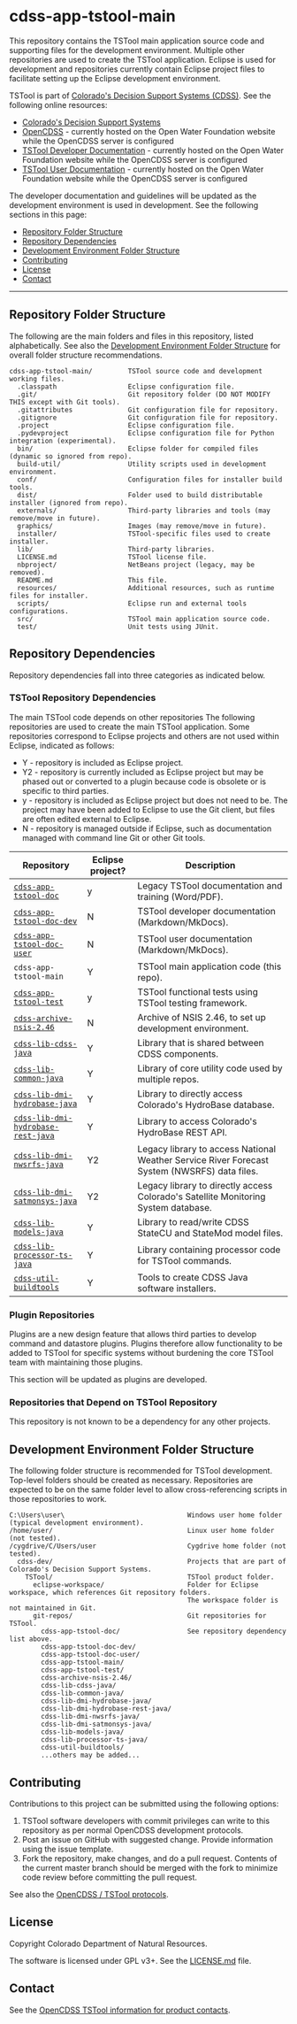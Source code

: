 # cdss-app-tstool-main #

This repository contains the TSTool main application source code and supporting files for the development environment.
Multiple other repositories are used to create the TSTool application.
Eclipse is used for development and repositories currently contain Eclipse project files to facilitate
setting up the Eclipse development environment.

TSTool is part of
[Colorado's Decision Support Systems (CDSS)](https://www.colorado.gov/cdss).
See the following online resources:

* [Colorado's Decision Support Systems](https://www.colorado.gov/cdss)
* [OpenCDSS](http://learn.openwaterfoundation.org/cdss-emod-dev/) - currently
hosted on the Open Water Foundation website while the OpenCDSS server is configured
* [TSTool Developer Documentation](http://learn.openwaterfoundation.org/cdss-app-tstool-doc-dev/) - currently
hosted on the Open Water Foundation website while the OpenCDSS server is configured
* [TSTool User Documentation](http://learn.openwaterfoundation.org/cdss-app-tstool-doc-user/) - currently
hosted on the Open Water Foundation website while the OpenCDSS server is configured

The developer documentation and guidelines will be updated as the development environment is used in development.  See the following sections in this page:

* [Repository Folder Structure](#repository-folder-structure)
* [Repository Dependencies](#repository-dependencies)
* [Development Environment Folder Structure](#development-environment-folder-structure)
* [Contributing](#contributing)
* [License](#license)
* [Contact](#contact)

-----

## Repository Folder Structure ##

The following are the main folders and files in this repository, listed alphabetically.
See also the [Development Environment Folder Structure](#development-environment-folder-structure)
for overall folder structure recommendations.

```
cdss-app-tstool-main/         TSTool source code and development working files.
  .classpath                  Eclipse configuration file.
  .git/                       Git repository folder (DO NOT MODIFY THIS except with Git tools).
  .gitattributes              Git configuration file for repository.
  .gitignore                  Git configuration file for repository.
  .project                    Eclipse configuration file.
  .pydevproject               Eclipse configuration file for Python integration (experimental).
  bin/                        Eclipse folder for compiled files (dynamic so ignored from repo).
  build-util/                 Utility scripts used in development environment.
  conf/                       Configuration files for installer build tools.
  dist/                       Folder used to build distributable installer (ignored from repo).
  externals/                  Third-party libraries and tools (may remove/move in future).
  graphics/                   Images (may remove/move in future).
  installer/                  TSTool-specific files used to create installer.
  lib/                        Third-party libraries.
  LICENSE.md                  TSTool license file.
  nbproject/                  NetBeans project (legacy, may be removed).
  README.md                   This file.
  resources/                  Additional resources, such as runtime files for installer.
  scripts/                    Eclipse run and external tools configurations.
  src/                        TSTool main application source code.
  test/                       Unit tests using JUnit.
```

## Repository Dependencies ##

Repository dependencies fall into three categories as indicated below.

### TSTool Repository Dependencies ###

The main TSTool code depends on other repositories
The following repositories are used to create the main TSTool application.
Some repositories correspond to Eclipse projects and others are not used within Eclipse,
indicated as follows:

* Y - repository is included as Eclipse project.
* Y2 - repository is currently included as Eclipse project but may be phased out or
converted to a plugin because code is obsolete or is specific to third parties.
* y - repository is included as Eclipse project but does not need to be.  The project may have been added to Eclipse to use the Git client,
but files are often edited external to Eclipse.
* N - repository is managed outside if Eclipse,
such as documentation managed with command line Git or other Git tools.

|**Repository**|**Eclipse project?**|**Description**|
|-------------------------------------------------------------------------------------------------------------|--|----------------------------------------------------|
|[`cdss-app-tstool-doc`](https://github.com/OpenCDSS/cdss-app-tstool-doc)                          |y |Legacy TSTool documentation and training (Word/PDF).|
|[`cdss-app-tstool-doc-dev`](https://github.com/OpenCDSS/cdss-app-tstool-doc-dev)                  |N |TSTool developer documentation (Markdown/MkDocs).|
|[`cdss-app-tstool-doc-user`](https://github.com/OpenCDSS/cdss-app-tstool-doc-user)                |N |TSTool user documentation (Markdown/MkDocs).|
|`cdss-app-tstool-main`                                                                                       |Y |TSTool main application code (this repo).|
|[`cdss-app-tstool-test`](https://github.com/OpenCDSS/cdss-app-tstool-test)                        |y |TSTool functional tests using TSTool testing framework.|
|[`cdss-archive-nsis-2.46`](https://github.com/OpenCDSS/cdss-archive-nsis-2.46)                    |N |Archive of NSIS 2.46, to set up development environment.|
|[`cdss-lib-cdss-java`](https://github.com/OpenCDSS/cdss-lib-cdss-java)                            |Y |Library that is shared between CDSS components.|
|[`cdss-lib-common-java`](https://github.com/OpenCDSS/cdss-lib-common-java)                        |Y |Library of core utility code used by multiple repos.|
|[`cdss-lib-dmi-hydrobase-java`](https://github.com/OpenCDSS/cdss-lib-dmi-hydrobase-java)          |Y |Library to directly access Colorado's HydroBase database.|
|[`cdss-lib-dmi-hydrobase-rest-java`](https://github.com/OpenCDSS/cdss-lib-dmi-hydrobase-rest-java)|Y |Library to access Colorado's HydroBase REST API.|
|[`cdss-lib-dmi-nwsrfs-java`](https://github.com/OpenCDSS/cdss-lib-dmi-nwsrfs-java)                |Y2|Legacy library to access National Weather Service River Forecast System (NWSRFS) data files.|
|[`cdss-lib-dmi-satmonsys-java`](https://github.com/OpenCDSS/cdss-lib-dmi-satmonsys-java)          |Y2|Legacy library to directly access Colorado's Satellite Monitoring System database.|
|[`cdss-lib-models-java`](https://github.com/OpenCDSS/cdss-lib-models-java)                        |Y |Library to read/write CDSS StateCU and StateMod model files.|
|[`cdss-lib-processor-ts-java`](https://github.com/OpenCDSS/cdss-lib-processor-ts-java)            |Y |Library containing processor code for TSTool commands.|
|[`cdss-util-buildtools`](https://github.com/OpenCDSS/cdss-util-buildtools)                        |Y |Tools to create CDSS Java software installers.|

### Plugin Repositories ###

Plugins are a new design feature that allows third parties to develop command and datastore plugins.
Plugins therefore allow functionality to be added to TSTool for specific systems without burdening
the core TSTool team with maintaining those plugins.

This section will be updated as plugins are developed.

### Repositories that Depend on TSTool Repository ###

This repository is not known to be a dependency for any other projects.

## Development Environment Folder Structure ##

The following folder structure is recommended for TSTool development.
Top-level folders should be created as necessary.
Repositories are expected to be on the same folder level to allow cross-referencing
scripts in those repositories to work.

```
C:\Users\user\                               Windows user home folder (typical development environment).
/home/user/                                  Linux user home folder (not tested).
/cygdrive/C/Users/user                       Cygdrive home folder (not tested).
  cdss-dev/                                  Projects that are part of Colorado's Decision Support Systems.
    TSTool/                                  TSTool product folder.
      eclipse-workspace/                     Folder for Eclipse workspace, which references Git repository folders.
                                             The workspace folder is not maintained in Git.
      git-repos/                             Git repositories for TSTool.
        cdss-app-tstool-doc/                 See repository dependency list above.
        cdss-app-tstool-doc-dev/
        cdss-app-tstool-doc-user/
        cdss-app-tstool-main/
        cdss-app-tstool-test/
        cdss-archive-nsis-2.46/
        cdss-lib-cdss-java/
        cdss-lib-common-java/
        cdss-lib-dmi-hydrobase-java/
        cdss-lib-dmi-hydrobase-rest-java/
        cdss-lib-dmi-nwsrfs-java/
        cdss-lib-dmi-satmonsys-java/
        cdss-lib-models-java/
        cdss-lib-processor-ts-java/
        cdss-util-buildtools/
        ...others may be added...

```

## Contributing ##

Contributions to this project can be submitted using the following options:

1. TSTool software developers with commit privileges can write to this repository
as per normal OpenCDSS development protocols.
2. Post an issue on GitHub with suggested change.  Provide information using the issue template.
3. Fork the repository, make changes, and do a pull request.
Contents of the current master branch should be merged with the fork to minimize
code review before committing the pull request.

See also the [OpenCDSS / TSTool protocols](http://learn.openwaterfoundation.org/cdss-website-opencdss/tstool/tstool/).

## License ##

Copyright Colorado Department of Natural Resources.

The software is licensed under GPL v3+. See the [LICENSE.md](LICENSE.md) file.

## Contact ##

See the [OpenCDSS TSTool information for product contacts](http://learn.openwaterfoundation.org/cdss-website-opencdss/tstool/tstool/#product-leadership).
